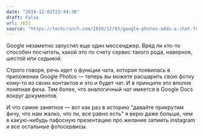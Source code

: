 ```yaml
---
date: "2019-12-03T22:44:30"
draft: False
url: /651
source: "https://techcrunch.com/2019/12/03/google-photos-adds-a-chat-feature-to-its-app/"
---
```


Google незаметно запустил еще один мессенджер. Вряд ли кто-то способен посчитать, какой это по счету сервис такого рода, наверное, шестой или седьмой.

Строго говоря, речь идет о функции чата, которая появилась в приложении Google Photos — теперь вы можете расшарить свою фотку кому-то из своих контактов и это и будет чат. И в принципе это вполне понятная фича. Тем более, что аналогичный чат имеется в Google Docs вокруг документов.

И что самое занятное — вот как раз в историю "давайте прикрутим фичу, что нам жалко, что ли, все равно есть" я верю даже больше, чем в какую-нибудь пафосную презентацию про желание затмить instagram и все остальные фотосервисы.
